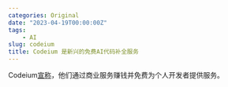 ```yaml
---
categories: Original
date: "2023-04-19T00:00:00Z"
tags:
    - AI
slug: codeium
title: Codeium 是新兴的免费AI代码补全服务
---
```


Codeium[宣称](https://codeium.com/blog/how-is-codeium-free)，他们通过商业服务赚钱并免费为个人开发者提供服务。
